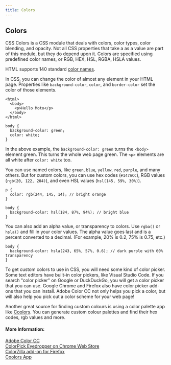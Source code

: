 ```yaml
---
title: Colors
---
```


## Colors

CSS Colors is a CSS module that deals with colors, color types, color blending, and opacity. Not all CSS properties that take a <color> as a value are part of this module, but they do depend upon it.
Colors are specified using predefined color names, or RGB, HEX, HSL, RGBA, HSLA values.

HTML supports 140 standard <a href='https://www.w3schools.com/colors/colors_names.asp' target='_blank' rel='nofollow'>color names</a>.

In CSS, you can change the color of almost any element in your HTML page. Properties like `background-color`, `color`, and `border-color` set the color of those elements.


```
<html>
  <body>
    <p>Hello Moto</p>
  </body>
</html>
```
```
body {
  background-color: green;
  color: white;
}
```

In the above example, the `background-color: green` turns the `<body>` element green. This turns the whole web page green. The `<p>` elements are all white after `color: white` too.

You can use named colors, like `green`, `blue`, `yellow`, `red`, `purple`, and many others. But for custom colors, you can use hex codes (`#147ACC`), RGB values (`rgb(20, 122, 204)`), and even HSL values (`hsl(145, 59%, 30%)`).

```
p {
  color: rgb(244, 145, 14); // bright orange
}

body {
  background-color: hsl(184, 87%, 94%); // bright blue
}
```

You can also add an alpha value, or transparency to colors. Use `rgba()` or `hsla()` and fill in your color values. The alpha value goes last and is a percent converted to a decimal. (For example, 20% is 0.2, 75% is 0.75, etc.)

```
body {
  background-color: hsla(243, 65%, 57%, 0.6); // dark purple with 60% transparency
}
```

To get custom colors to use in CSS, you will need some kind of color picker. Some text editors have built-in color pickers, like Visual Studio Code. If you search "color picker" on Google or DuckDuckGo, you will get a color picker that you can use. Google Chrome and Firefox also have color picker add-ons that you can install. Adobe Color CC not only helps you pick a color, but will also help you pick out a color scheme for your web page!

Another great source for finding custom colours is using a color palette app like <a href="http://coolors.co" target="_blank">Coolors</a>. You can generate custom colour palettes and find their hex codes, rgb values and more.

#### More Information:
<a href="https://color.adobe.com/" target="_blank">Adobe Color CC</a><br>
<a href="https://chrome.google.com/webstore/detail/colorpick-eyedropper/ohcpnigalekghcmgcdcenkpelffpdolg?hl=en" target="_blank">ColorPick Eyedropper on Chrome Web Store</a><br>
<a href="https://addons.mozilla.org/en-US/firefox/addon/colorzilla/" target="_blank">ColorZilla add-on for Firefox</a><br>
<a href="http://coolors.co" target="_blank">Coolors App</a><br>
